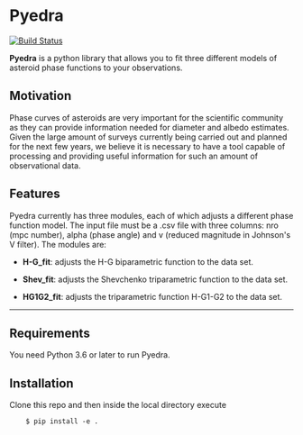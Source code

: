# Pyedra
[![Build Status](https://travis-ci.com/milicolazo/Pyedra.svg?branch=master)](https://travis-ci.com/milicolazo/Pyedra)

**Pyedra** is a python library that allows you to fit three different models of asteroid phase functions to your observations.

## Motivation
Phase curves of asteroids are very important for the scientific community as they can provide information needed for diameter and albedo estimates. Given the large amount of surveys currently being carried out and planned for the next few years, we believe it is necessary to have a tool capable of processing and providing useful information for such an amount of observational data.

## Features
Pyedra currently has three modules, each of which adjusts a different phase function model. The input file must be a .csv file with three columns: nro (mpc number), alpha (phase angle) and v (reduced magnitude in Johnson's V filter).
The modules are:

- **H-G_fit**: adjusts the H-G biparametric function to the data set. 

- **Shev_fit**: adjusts the Shevchenko triparametric function to the data set.

- **HG1G2_fit**: adjusts the triparametric function H-G1-G2 to the data set.

--------------------------------------------------------------------------------

## Requirements
You need Python 3.6 or later to run Pyedra.

## Installation
Clone this repo and then inside the local directory execute

        $ pip install -e .

